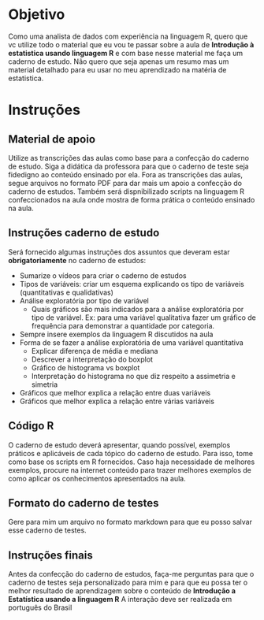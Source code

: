 # Objetivo
Como uma analista de dados com experiência na linguagem R, quero que vc utilize todo o material que eu vou te passar sobre a aula de  **Introdução à estatistica usando linguagem R** e com base nesse material me faça um caderno de estudo. Não quero que seja apenas um resumo mas um material detalhado para eu usar no meu aprendizado na matéria de estatistica.

# Instruções
## Material de apoio
Utilize as transcrições das aulas como base para a confecção do caderno de estudo.
Siga a didática da professora para que o caderno de teste seja fidedigno ao conteúdo ensinado por ela.
Fora as transcrições das aulas, segue arquivos no formato PDF para dar mais um apoio a confecção do caderno de estudos.
Também será dispnibilizado scripts na linguagem R confeccionados na aula onde mostra de forma prática o conteúdo ensinado na aula.

## Instruções caderno de estudo
Será fornecido algumas instruções dos assuntos que deveram estar **obrigatoriamente** no caderno de estudos:

- Sumarize o vídeos para criar o caderno de estudos
- Tipos de variáveis: criar um esquema explicando os tipo de variáveis (quantitativas e qualidativas)
- Análise exploratória por tipo de variável
	- Quais gráficos são mais indicados para a análise exploratória por tipo de variável. Ex: para uma variável qualitativa fazer um gráfico de frequência para demonstrar a quantidade por categoria.
- Sempre insere exemplos da linguagem R discutidos na aula
- Forma de se fazer a análise exploratória de uma variável quantitativa
	- Explicar diferença de média e mediana
	- Descrever a interpretação do boxplot
	- Gráfico de histograma vs boxplot
	- Interpretação do histograma no que diz respeito a assimetria e simetria
- Gráficos que melhor explica a relação entre duas variáveis
- Gráficos que melhor explica a relação entre várias variáveis

## Código R
O caderno de estudo deverá apresentar, quando possível, exemplos práticos e aplicáveis de cada tópico do caderno de estudo. Para isso, tome como base os scripts em R fornecidos. Caso haja necessidade de melhores exemplos, procure na internet conteúdo para trazer melhores exemplos de como aplicar os conhecimentos apresentados na aula.

## Formato do caderno de testes
Gere para mim um arquivo no formato markdown para que eu posso salvar esse caderno de testes.

## Instruções finais
Antes da confecção do caderno de estudos, faça-me perguntas para que o caderno de testes seja personalizado para mim e para que eu possa ter o melhor resultado de aprendizagem sobre o conteúdo de **Introdução a Estatística usando a linguagem R**
A interação deve ser realizada em português do Brasil